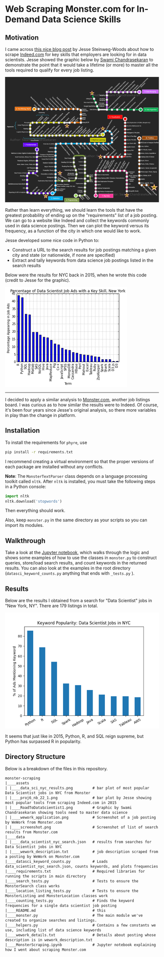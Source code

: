 # Web Scraping Monster.com for In-Demand Data Science Skills

## Motivation

I came across [this nice blog post](https://jessesw.com/Data-Science-Skills/) by Jesse Steinweg-Woods about how to scrape [Indeed.com](https://www.indeed.com) for key skills that employers are looking for in data scientists. Jesse showed the graphic below by [Swami Chandrasekaran](http://nirvacana.com/thoughts/becoming-a-data-scientist/) to demonstrate the point that it would take a lifetime (or more) to master all the tools required to qualify for every job listing.

![data scientist roadmap](assets/RoadToDataScientist1.png)

Rather than learn everything, we should learn the tools that have the greatest probability of ending up on the "requirements" list of a job posting. We can go to a website like Indeed and collect the keywords commonly used in data science postings. Then we can plot the keyword versus its frequency, as a function of the city in which one would like to work. 

Jesse developed some nice code in Python to:
* Construct a URL to the search results for job postings matching a given city and state (or nationwide, if none are specified)
* Extract and tally keywords from data science job postings listed in the search results

Below were the results for NYC back in 2015, when he wrote this code (credit to Jesse for the graphic).

![data scientist top keywords nyc](assets/proj6_nb_22_1.png)

---

I decided to apply a similar analysis to [Monster.com](https://www.monster.com/), another job listings board. I was 
curious as to how similar the results were to Indeed. Of course, it's been four years since Jesse's original analysis, 
so there more variables in play than the change in platform.

## Installation

To install the requirements for `phyre`, use

```bash
pip install -r requirements.txt
```

I recommend creating a virtual environment so that the proper versions of each package are installed without any conflicts.

**Note**: The `MonsterTextParser` class depends on a language processing toolkit called `nltk`. After `nltk` is installed, you must take the following steps in a Python console:

```python
import nltk
nltk.download('stopwords')
```

Then everything should work.

Also, keep `monster.py` in the same directory as your scripts so you can import its modules.

## Walkthrough

Take a look at the [Jupyter notebook](https://nbviewer.jupyter.org/github/benmayersohn/monster-scraping/blob/master/MonsterScraping.ipynb?flush_cache=true), which walks through the logic and shows some examples of how to use the classes in `monster.py` to construct queries, store/load search results, and count keywords in the returned results. You can also look at the examples in the root directory (`datasci_keyword_counts.py` anything that ends with `_tests.py` ).

## Results

Below are the results I obtained from a search for "Data Scientist" jobs in "New York, NY". There are 179 listings in total.

![top keywords for data scientist listings on Monster, NYC 2019](assets/data_sci_nyc_results.png)

It seems that just like in 2015, Python, R, and SQL reign supreme, but Python has surpassed R in popularity.

## Directory Structure

Below is a breakdown of the files in this repository.
<pre class="language-bash"><code class="language-bash">monster-scraping
|____assets            
| |____data_sci_nyc_results.png         # bar plot of most popular Data Scientist jobs in NYC from Monster
| |____proj6_nb_22_1.png                # bar plot by Jesse showing most popular tools from scraping Indeed.com in 2015
| |____RoadToDataScientist1.png         # Graphic by Swami Chandrasekaran showing tools need to master data science
| |____wework_application.png           # Screenshot of a job posting by WeWork from Monster.com
| |____screenshot.png                   # Screenshot of list of search results from Monster.com
|____data          
| |____data_scientist_nyc_search.json   # results from searches for Data Scientist jobs in NYC
| |____wework_description.txt           # job description scraped from a posting by WeWork on Monster.com
|____datasci_keyword_counts.py          # Loads data_scientist_nyc_search.json, counts keywords, and plots frequencies
|____requirements.txt                   # Required libraries for running the scripts in main directory
|____search_tests.py                    # Tests to ensure the MonsterSearch class works
|____location_listing_tests.py          # Tests to ensure the MonsterListing and MonsterLocation classes work
|____counting_tests.py                  # Finds the keyword frequencies for a single data scientist job posting
|____README.md                          # this
|____monster.py                         # The main module we've created to organize searches and listings.
|____helpers.py                         # Contains a few constants we use, including list of data science keywords
|____wework_details.txt                 # Details about posting whose description is in wework_description.txt
|____MonsterScraping.ipynb              # Jupyter notebook explaining how I went about scraping Monster.com
</code></pre>



